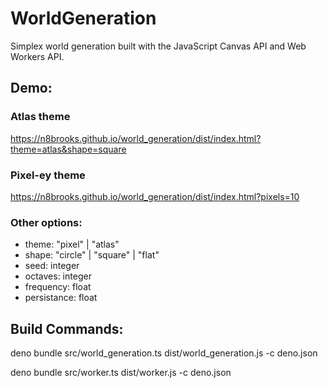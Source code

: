 # WorldGeneration

Simplex world generation built with the JavaScript Canvas API and Web Workers
API.

## Demo:

### Atlas theme

https://n8brooks.github.io/world_generation/dist/index.html?theme=atlas&shape=square

### Pixel-ey theme

https://n8brooks.github.io/world_generation/dist/index.html?pixels=10

### Other options:

- theme: "pixel" | "atlas"
- shape: "circle" | "square" | "flat"
- seed: integer
- octaves: integer
- frequency: float
- persistance: float

## Build Commands:

deno bundle src/world_generation.ts dist/world_generation.js -c deno.json

deno bundle src/worker.ts dist/worker.js -c deno.json

